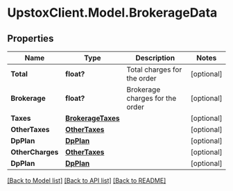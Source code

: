 # UpstoxClient.Model.BrokerageData
## Properties

Name | Type | Description | Notes
------------ | ------------- | ------------- | -------------
**Total** | **float?** | Total charges for the order | [optional] 
**Brokerage** | **float?** | Brokerage charges for the order | [optional] 
**Taxes** | [**BrokerageTaxes**](BrokerageTaxes.md) |  | [optional] 
**OtherTaxes** | [**OtherTaxes**](OtherTaxes.md) |  | [optional] 
**DpPlan** | [**DpPlan**](DpPlan.md) |  | [optional] 
**OtherCharges** | [**OtherTaxes**](OtherTaxes.md) |  | [optional] 
**DpPlan** | [**DpPlan**](DpPlan.md) |  | [optional] 

[[Back to Model list]](../README.md#documentation-for-models) [[Back to API list]](../README.md#documentation-for-api-endpoints) [[Back to README]](../README.md)


